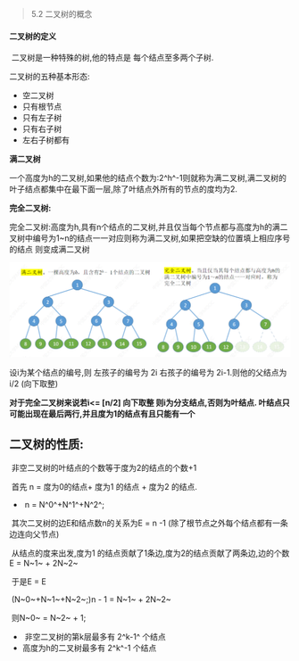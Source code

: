 > 5.2 二叉树的概念

#### 二叉树的定义

​	二叉树是一种特殊的树,他的特点是 每个结点至多两个子树.

二叉树的五种基本形态:

- 空二叉树
- 只有根节点
- 只有左子树
- 只有右子树
- 左右子树都有

**满二叉树**

​	一个高度为h的二叉树,如果他的结点个数为:2^h^-1则就称为满二叉树,满二叉树的叶子结点都集中在最下面一层,除了叶结点外所有的节点的度均为2.

**完全二叉树:**

​	完全二叉树:高度为h,具有n个结点的二叉树,并且仅当每个节点都与高度为h的满二叉树中编号为1~n的结点一一对应则称为满二叉树,如果把空缺的位置填上相应序号的结点 则变成满二叉树

![image-20250303214806004](../../image/数据结构/image-20250303214806004.png)

设i为某个结点的编号,则 左孩子的编号为 2i 右孩子的编号为 2i-1.则他的父结点为 i/2 (向下取整) 

**对于完全二叉树来说若i<= [n/2] 向下取整  则i为分支结点,否则为叶结点. 叶结点只可能出现在最后两行,并且度为1的结点有且只能有一个**

## 二叉树的性质:

​	非空二叉树的叶结点的个数等于度为2的结点的个数+1 

​	首先  n = 度为0的结点+ 度为1 的结点 + 度为2 的结点.

- ​	n = N^0^+N^1^+N^2^;	

​	其次二叉树的边E和结点数n的关系为E = n -1 (除了根节点之外每个结点都有一条边连向父节点)

​	从结点的度来出发,度为1 的结点贡献了1条边,度为2的结点贡献了两条边,边的个数E = N~1~ + 2N~2~

​	于是E = E 

​	(N~0~+N~1~+N~2~;)n - 1 =  N~1~ + 2N~2~

​	则N~0~ = N~2~ + 1;

- ​	非空二叉树的第k层最多有 2^k-1^ 个结点
- 高度为h的二叉树最多有 2^k^-1 个结点